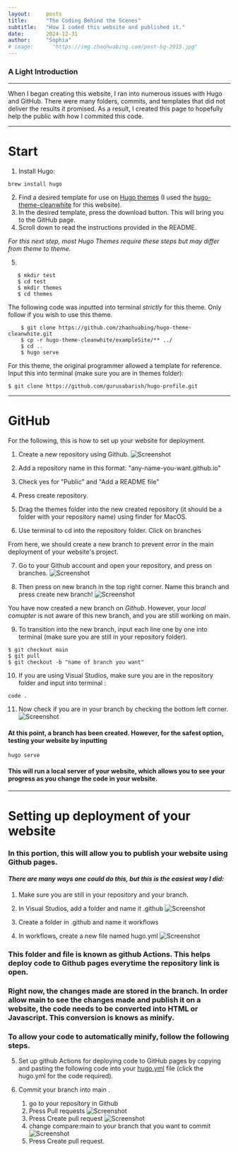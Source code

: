 ```yaml
---
layout:     posts
title:      "The Coding Behind the Scenes"
subtitle:   "How I coded this website and published it."
date:       2024-12-31
author:     "Sophia"
# image:      "https://img.zhaohuabing.com/post-bg-2015.jpg"
---
```


### A Light Introduction

---

When I began creating this website, I ran into numerous issues with Hugo and  GitHub. There were many folders, commits, and templates that did not deliver the results it promised. As a result, I created this page to hopefully help the public with how I commited this code. 

---

# Start

1. Install Hugo:
``` 
brew install hugo
```

2. Find a desired template for use on [Hugo themes](https://themes.gohugo.io/) (I used the [hugo-theme-cleanwhite](https://github.com/zhaohuabing/hugo-theme-cleanwhite) for this website). 
3. In the desired template, press the download button. This will bring you to the GitHub page. 
4. Scroll down to read the instructions provided in the README. 

_For this next step, most Hugo Themes require these steps but may differ from theme to theme._ 

5. 
 ```
    $ mkdir test
    $ cd test 
    $ mkdir themes
    $ cd themes
```
The following code was inputted into terminal _strictly_ for this theme. Only follow if you wish to use this theme. 
```
    $ git clone https://github.com/zhaohuabing/hugo-theme-cleanwhite.git
    $ cp -r hugo-theme-cleanwhite/exampleSite/** ../
    $ cd .. 
    $ hugo serve
```
For this theme, the original programmer allowed a template for reference. Input this into terminal (make sure you are in themes folder):
```
$ git clone https://github.com/gurusabarish/hugo-profile.git
```

---

# GitHub
For the following, this is how to set up your website for deployment. 

1. Create a new repository using Github.
![Screenshot](/screenshot_1.jpg)  

2. Add a repository name in this format: "any-name-you-want.github.io" 

3. Check yes for "Public" and "Add a README file"

4. Press create repository. 

5. Drag the themes folder into the new created repository (it should be a folder with your repository name) using finder for MacOS.

6. Use terminal to cd into the repository folder. Click on branches 

From here, we should create a new branch to prevent error in the main deployment of your website's project. 

7. Go to your Github account and open your repository, and press on branches.
![Screenshot](/screenshot_2.jpg) 

8. Then press on new branch in the top right corner. Name this branch and press create new branch! 
![Screenshot](/screenshot_3.jpg) 

You have now created a new branch on _Github_. However, your _local comupter_ is not aware of this new branch, and you are still working on main. 

9. To transition into the new branch, input each line one by one into terminal (make sure you are still in your repository folder). 
```
$ git checkout main 
$ git pull 
$ git checkout -b "name of branch you want"
```
10. If you are using Visual Studios, make sure you are in the repository folder and input into terminal :
```
code .
``` 
11. Now check if you are in your branch by checking the bottom left corner. 
![Screenshot](/screenshot_4.jpg) 

#### At this point, a branch has been created. However, for the safest option, testing your website by inputting 
```
hugo serve 
```
#### This will run a local server of your website, which allows you to see your progress as you change the code in your website. 

---

# Setting up deployment of your website
### In this portion, this will allow you to publish your website using Github pages. 
#### _There are many ways one could do this, but this is the easiest way I did:_ 

1. Make sure you are still in your repository and your branch. 
 
2. In Visual Studios, add a folder and name it .github
![Screenshot](/screenshot_5.jpg) 

3. Create a folder in .github and name it workflows

4. In workflows, create a new file named hugo.yml
![Screenshot](/screenshot_6.jpg) 

### This folder and file is known as github Actions. This helps deploy code to Github pages everytime the repository link is open. 

### Right now, the changes made are stored in the branch. In order allow main to see the changes made and publish it on a website, the code needs to be converted into HTML or Javascript. This conversion is knows as minify. 

### To allow your code to automatically minify, follow the following steps. 

5. Set up github Actions for deploying code to GitHub pages by copying and pasting the following code into your [hugo.yml](../../.github/workflows/hugo.yml) file (click the hugo.yml for the code required). 

6. Commit your branch into main .
    1. go to your repository in Github
    2. Press Pull requests 
    ![Screenshot](/screenshot_7.jpg)   
    3. Press Create pull request
    ![Screenshot](/screenshot_8.jpg)
    4. change compare:main to your branch that you want to commit
    ![Screenshot](/screenshot_9.jpg) 
    5. Press Create pull request.  


